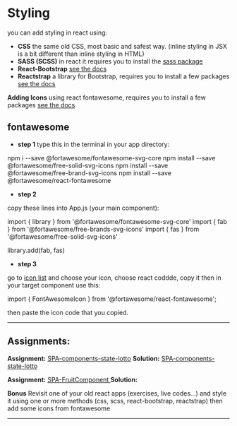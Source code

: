 # Styling

you can add styling in react using:

- **CSS** the same old CSS, most basic and safest way. (inline styling in JSX is a bit different than inline styling in HTML)
- **SASS (SCSS)** in react it requires you to install the [sass package](https://create-react-app.dev/docs/adding-a-sass-stylesheet/)
- **React-Bootstrap** [see the docs](https://react-bootstrap.github.io/getting-started/introduction)
- **Reactstrap** a library for Bootstrap, requires you to install a few packages [see the docs](https://reactstrap.github.io/?path=/story/home-installation--page)


**Adding Icons** using react fontawesome, requires you to install a few packages [see the docs](https://fontawesome.com/v5/docs/web/use-with/react#get-started) 

## fontawesome

- **step 1** 
type this in the terminal in your app directory:

npm i --save @fortawesome/fontawesome-svg-core
npm install --save @fortawesome/free-solid-svg-icons
npm install --save @fortawesome/free-brand-svg-icons
npm install --save @fortawesome/react-fontawesome

- **step 2**

copy these lines into App.js (your main component):

import { library } from '@fortawesome/fontawesome-svg-core'
import { fab } from '@fortawesome/free-brands-svg-icons'
import { fas } from '@fortawesome/free-solid-svg-icons'

library.add(fab, fas)

- **step 3**

go to [icon list](https://fontawesome.com/icons/address-book?s=solid) and choose your icon, choose react coddde, copy it then in your target component use this:

import { FontAwesomeIcon } from '@fortawesome/react-fontawesome';

then paste the icon code that you copied.

---

## Assignments:

**Assignment:** [SPA-components-state-lotto](https://classroom.github.com/a/9mmHq-hT)
**Solution:** [SPA-components-state-lotto](https://github.com/FbW-E10/SPA-Assignments-Solutions/tree/main/5-Component/SPA-components-state-lotto-solution)

**Assignment:** [
SPA-FruitComponent
](https://classroom.github.com/a/w7bx7mX1)
**Solution:** []()

**Bonus** Revisit one of your old react apps (exercises, live codes...) and style it using one or more methods (css, scss, react-bootstrap, reactstrap) then add some icons from fontawesome

---
